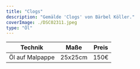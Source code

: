 ```yaml
---
title: "Clogs"
description: "Gemälde 'Clogs' von Bärbel Köller."
coverImage: ./DSC02311.jpeg
type: "Öl"
---
```


| Technik                     | Maße      | Preis |
|-----------------------------|-----------|-------|
| Öl auf Malpappe             | 25x25cm   | 150€  |
